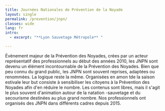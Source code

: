 ```yaml
---
title: Journées Nationales de Prévention de la Noyade
layout: single
permalink: /prevention/jnpn/
classes: wide
lang: fr
intro:
  - excerpt: "**Lyon Sauvetage Métropole** "

---
```

Évènement majeur de la Prévention des Noyades, crées par un acteur représentatif des  professionnels au début des années 2010, les JNPN sont devenu un élément incontournable de la Prévention des Noyades. Bien que peu connu du grand public, les JNPN sont souvent reprises, adaptées ou renommées. La logique reste la même.
Organisées en amon tde la saison estivale leur but consiste à sensibiliser les citoyens à la Prévention des Noyades afin d'en réduire le nombre. 
Les contenus sont libres, mais il s'agit le plus souvent d'animation autour de la natation -sauvetage et du secourisme destinées au plus grand nombre.
Nos professionnels ont organisés des JNPN dans différents cadres depuis 2015. 
